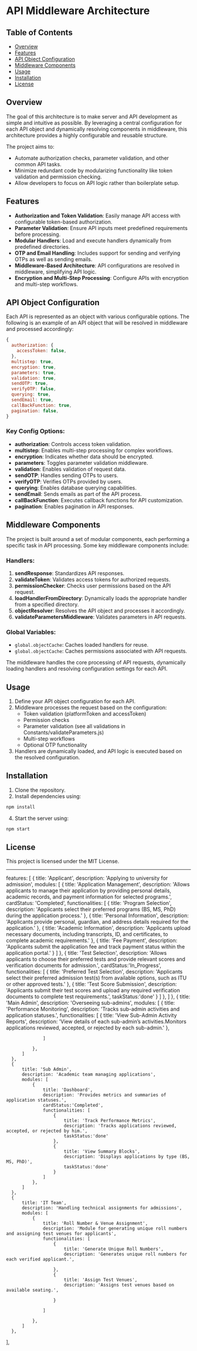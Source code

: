 # API Middleware Architecture


## Table of Contents

- [Overview](#overview)
- [Features](#features)
- [API Object Configuration](#api-object-configuration)
- [Middleware Components](#middleware-components)
- [Usage](#usage)
- [Installation](#installation)
- [License](#license)

## Overview

The goal of this architecture is to make server and API development as simple and intuitive as possible. By leveraging a central configuration for each API object and dynamically resolving components in middleware, this architecture provides a highly configurable and reusable structure.

The project aims to:
- Automate authorization checks, parameter validation, and other common API tasks.
- Minimize redundant code by modularizing functionality like token validation and permission checking.
- Allow developers to focus on API logic rather than boilerplate setup.

## Features

- **Authorization and Token Validation**: Easily manage API access with configurable token-based authorization.
- **Parameter Validation**: Ensure API inputs meet predefined requirements before processing.
- **Modular Handlers**: Load and execute handlers dynamically from predefined directories.
- **OTP and Email Handling**: Includes support for sending and verifying OTPs as well as sending emails.
- **Middleware-Based Architecture**: API configurations are resolved in middleware, simplifying API logic.
- **Encryption and Multi-Step Processing**: Configure APIs with encryption and multi-step workflows.

## API Object Configuration

Each API is represented as an object with various configurable options. The following is an example of an API object that will be resolved in middleware and processed accordingly:

```js
{
  authorization: {
    accessToken: false,
  },
  multistep: true,
  encryption: true,
  parameters: true,
  validation: true,
  sendOTP: true,
  verifyOTP: false,
  querying: true,
  sendEmail: true,
  callBackFunction: true,
  pagination: false,
}
```

### Key Config Options:
- **authorization**: Controls access token validation.
- **multistep**: Enables multi-step processing for complex workflows.
- **encryption**: Indicates whether data should be encrypted.
- **parameters**: Toggles parameter validation middleware.
- **validation**: Enables validation of request data.
- **sendOTP**: Handles sending OTPs to users.
- **verifyOTP**: Verifies OTPs provided by users.
- **querying**: Enables database querying capabilities.
- **sendEmail**: Sends emails as part of the API process.
- **callBackFunction**: Executes callback functions for API customization.
- **pagination**: Enables pagination in API responses.

## Middleware Components

The project is built around a set of modular components, each performing a specific task in API processing. Some key middleware components include:

### Handlers:

1. **sendResponse**: Standardizes API responses.
2. **validateToken**: Validates access tokens for authorized requests.
3. **permissionChecker**: Checks user permissions based on the API request.
4. **loadHandlerFromDirectory**: Dynamically loads the appropriate handler from a specified directory.
5. **objectResolver**: Resolves the API object and processes it accordingly.
6. **validateParametersMiddleware**: Validates parameters in API requests.

### Global Variables:
- `global.objectCache`: Caches loaded handlers for reuse.
- `global.objectCache`: Caches permissions associated with API requests.

The middleware handles the core processing of API requests, dynamically loading handlers and resolving configuration settings for each API.

## Usage

1. Define your API object configuration for each API.
2. Middleware processes the request based on the configuration:
   - Token validation (platformToken and accessToken)
   - Permission checks
   - Parameter validation (see all validations in Constants/validateParameters.js)
   - Multi-step workflows
   - Optional OTP functionality
3. Handlers are dynamically loaded, and API logic is executed based on the resolved configuration.

## Installation

1. Clone the repository.
2. Install dependencies using:

```bash
npm install
```
4. Start the server using:

```bash
npm start
```

## License

This project is licensed under the MIT License.

---


features: [
      {
          title: 'Applicant',
          description: 'Applying to university for admission',
          modules: [
              {
                  title: 'Application Management',
                  description: 'Allows applicants to manage their application by providing personal details, academic records, and payment information for selected programs.',
                  cardStatus: 'Completed',
                  functionalities: [
                      {
                          title: 'Program Selection',
                          description: 'Applicants select their preferred programs (BS, MS, PhD) during the application process.'
                      },
                      {
                          title: 'Personal Information',
                          description: 'Applicants provide personal, guardian, and address details required for the application.'
                      },
                      {
                          title: 'Academic Information',
                          description: 'Applicants upload necessary documents, including transcripts, ID, and certificates, to complete academic requirements.'
                      },
                      {
                          title: 'Fee Payment',
                          description: 'Applicants submit the application fee and track payment status within the application portal.'
                      }
                  ]
              },
              {
                  title: 'Test Selection',
                  description: 'Allows applicants to choose their preferred tests and provide relevant scores and verification documents for admission.',
                  cardStatus:'In_Progress',
                  functionalities: [
                      {
                          title: 'Preferred Test Selection',
                          description: 'Applicants select their preferred admission test(s) from available options, such as ITU or other approved tests.'
                      },
                      {
                          title: 'Test Score Submission',
                          description: 'Applicants submit their test scores and upload any required verification documents to complete test requirements.',
                          taskStatus:'done'
                      }
                  ]
              },
          ]
      },
      {
          title: 'Main Admin',
          description: 'Overseeing sub-admins',
          modules: [
              {
                  title: 'Performance Monitoring',
                  description: 'Tracks sub-admin activities and application statuses.',
                  functionalities: [
                      {
                          title: 'View Sub-Admin Activity Reports',
                          description: 'View details of each sub-admin’s activities.Monitors applications reviewed, accepted, or rejected by each sub-admin.'
                      },

                  ]

              },
          ]
      },
      {
          title: 'Sub Admin',
          description: 'Academic team managing applications',
          modules: [
              {
                  title: 'Dashboard',
                  description: 'Provides metrics and summaries of application statuses.',
                  cardStatus:'Completed',
                  functionalities: [
                      {
                          title: 'Track Performance Metrics',
                          description: 'Tracks applications reviewed, accepted, or rejected by him.',
                          taskStatus:'done'
                      },
                      {
                          title: 'View Summary Blocks',
                          description: 'Displays applications by type (BS, MS, PhD)',
                          taskStatus:'done'
                      }
                  ]
              },        
          ]
      },
      {
          title: 'IT Team',
          description: 'Handling technical assignments for admissions',
          modules: [
              {
                  title: 'Roll Number & Venue Assignment',
                  description: 'Module for generating unique roll numbers and assigning test venues for applicants',
                  functionalities: [
                      {
                          title: 'Generate Unique Roll Numbers',
                          description: 'Generates unique roll numbers for each verified applicant.',

                      },
                      {
                          title: 'Assign Test Venues',
                          description: 'Assigns test venues based on available seating.',

                      }

                  ]

              },
          ]
      },
  ],